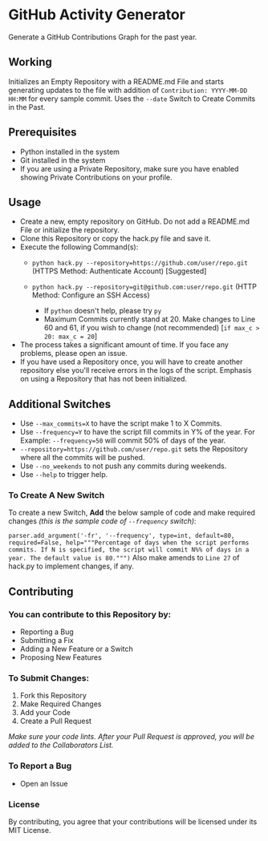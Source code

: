 # GitHub Activity Generator

Generate a GitHub Contributions Graph for the past year.

## Working

Initializes an Empty Repository with a README.md File and starts generating updates to the file with addition of `Contribution: YYYY-MM-DD HH:MM` for every sample commit.
Uses the `--date` Switch to Create Commits in the Past.

## Prerequisites

- Python installed in the system
- Git installed in the system
- If you are using a Private Repository, make sure you have enabled showing Private Contributions on your profile.

## Usage

- Create a new, empty repository on GitHub. Do not add a README.md File or initialize the repository.
- Clone this Repository or copy the hack.py file and save it.
- Execute the following Command(s):
  - `python hack.py --repository=https://github.com/user/repo.git` (HTTPS Method: Authenticate Account) [Suggested]
  - `python hack.py --repository=git@github.com:user/repo.git` (HTTP Method: Configure an SSH Access)
  
    - If `python` doesn't help, please try `py`
    - Maximum Commits currently stand at 20. Make changes to Line 60 and 61, if you wish to change (not recommended) [`if max_c > 20:
        max_c = 20`]
- The process takes a significant amount of time. If you face any problems, please open an issue.
- If you have used a Repository once, you will have to create another repository else you'll receive errors in the logs of the script. Emphasis on using a Repository that has not been initialized.
    
## Additional Switches

- Use `--max_commits=X` to have the script make 1 to X Commits.
- Use `--frequency=Y` to have the script fill commits in Y%  of the year.
  For Example: `--frequency=50` will commit 50% of days of the year.
- `--repository=https://github.com/user/repo.git` sets the Repository where all the commits will be pushed.
- Use `--no_weekends` to not push any commits during weekends.
- Use `--help` to trigger help.

### To Create A New Switch
To create a new Switch, **Add** the below sample of code and make required changes *(this is the sample code of `--frequency` switch)*:

`parser.add_argument('-fr', '--frequency', type=int, default=80,
                        required=False, help="""Percentage of days when the
                        script performs commits. If N is specified, the script
                        will commit N%% of days in a year. The default value
                        is 80.""")`
Also make amends to `Line 27` of hack.py to implement changes, if any.                       

## Contributing

### You can contribute to this Repository by:
- Reporting a Bug
- Submitting a Fix
- Adding a New Feature or a Switch
- Proposing New Features

### To Submit Changes:
1. Fork this Repository
2. Make Required Changes
3. Add your Code
4. Create a Pull Request

*Make sure your code lints. After your Pull Request is approved, you will be added to the Collaborators List.*

### To Report a Bug
- Open an Issue

### License
By contributing, you agree that your contributions will be licensed under its MIT License.
